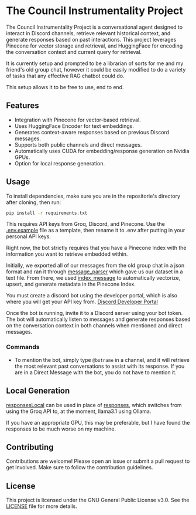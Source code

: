 # The Council Instrumentality Project
The Council Instrumentality Project is a conversational agent designed to interact in Discord channels, retrieve relevant historical context, and generate responses based on past interactions. This project leverages Pinecone for vector storage and retrieval, and HuggingFace for encoding the conversation context and current query for retrieval.

It is currently setup and prompted to be a librarian of sorts for me and my friend's old group chat, however it could be easily modified to do a variety of tasks that any effective RAG chatbot could do.

This setup allows it to be free to use, end to end.

## Features
- Integration with Pinecone for vector-based retrieval.
- Uses HuggingFace Encoder for text embeddings.
- Generates context-aware responses based on previous Discord messages.
- Supports both public channels and direct messages.
- Automatically uses CUDA for embedding/response generation on Nvidia GPUs.
- Option for local response generation.

## Usage
To install dependencies, make sure you are in the repositorie's directory after cloning, then run:
   ```bash
   pip install -r requirements.txt
   ```

This requires API keys from Groq, Discord, and Pinecone. Use the [.env.example](./.env.example) file as a template, then rename it to .env after
putting in your personal API keys.

Right now, the bot strictly requires that you have a Pinecone Index with the information you want to retrieve embedded within.

Initially, we exported all of our messages from the old group chat in a json format and ran it through [message_parser](./src/message_parser.py) which gave us our dataset in a text file. From there, we used [index_message](./src/index_message.py) to automatically vectorize, upsert, and generate metadata in the Pinecone Index.

You must create a discord bot using the developer portal, which is also where you will get your API key from. 
[Discord Developer Portal](https://discord.com/developers/applications)

Once the bot is running, invite it to a Discord server using your bot token. The bot will automatically listen to messages and generate responses based on the conversation context in both channels when mentioned and direct messages.

### Commands
- To mention the bot, simply type `@botname` in a channel, and it will retrieve the most relevant past conversations to assist with its response. If you are in a Direct Message with the bot, you do not have to mention it.

## Local Generation
[responsesLocal](./src/responsesLocal.py) can be used in place of [responses](./src/responses.py), which switches from using the Groq API to,
at the moment, llama3.1 using Ollama.

If you have an appropriate GPU, this may be preferable, but I have found the responses to be much worse on my machine.

## Contributing
Contributions are welcome! Please open an issue or submit a pull request to get involved. Make sure to follow the contribution guidelines.

## License
This project is licensed under the GNU General Public License v3.0. See the [LICENSE](./LICENSE.txt) file for more details.

